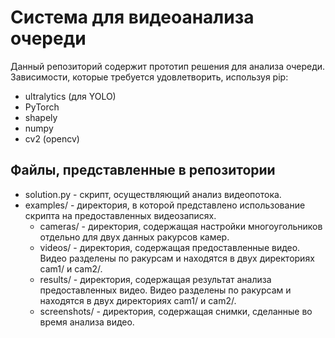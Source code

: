 # Система для видеоанализа очереди
Данный репозиторий содержит прототип решения для анализа очереди.
Зависимости, которые требуется удовлетворить, используя pip:
* ultralytics (для YOLO)
* PyTorch
* shapely
* numpy
* cv2 (opencv)

## Файлы, представленные в репозитории
* solution.py - скрипт, осуществляющий анализ видеопотока.
* examples/ - директория, в которой представлено использование скрипта на предоставленных видеозаписях.
  * cameras/ - директория, содержащая настройки многоугольников отдельно для двух данных ракурсов камер.
  * videos/ - директория, содержащая предоставленные видео. Видео разделены по ракурсам и находятся в двух директориях cam1/ и cam2/.
  * results/ - директория, содержащая результат анализа предоставленных видео. Видео разделены по ракурсам и находятся в двух директориях cam1/ и cam2/.
  * screenshots/ - директория, содержащая снимки, сделанные во время анализа видео.
